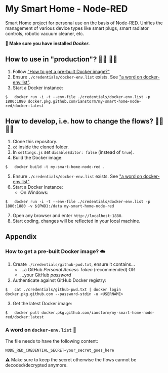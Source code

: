 # My Smart Home - Node-RED

Smart Home project for personal use on the basis of Node-RED.
Unifies the management of various device types like smart plugs, smart radiator controls, robotic vacuum cleaner, etc.


**🐳 Make sure you have installed *Docker*.**


## How to use in "production"? 👨‍💼 👩‍💼
1. Follow ["How to get a pre-built Docker image?"](#-how-to-get-a-pre-built-docker-image-☁️)
2. Ensure `./credentials/docker-env.list` exists. See ["a word on docker-env.list"](#-a-word-on-docker-env.list-📝).
2. Start a Docker instance:
```
$	docker run -i -t --env-file ./credentials/docker-env.list -p 1880:1880 docker.pkg.github.com/ianstorm/my-smart-home-node-red/docker:latest
```


## How to develop, i.e. how to change the flows? 👨‍💻 👩‍💻
1. Clone this repository.
2. `cd` inside the cloned folder.
3. In `settings.js` set `disableEditor: false` (instead of `true`).
4. Build the Docker image:
```
$	docker build -t my-smart-home-node-red .
```
5. Ensure `./credentials/docker-env.list` exists. See ["a word on docker-env.list"](#-a-word-on-docker-env.list-📝).
6. Start a Docker instance:
	* On Windows:
```
$	docker run -i -t --env-file ./credentials/docker-env.list -p 1880:1880 -v ${PWD}:/data my-smart-home-node-red
```
7. Open any browser and enter `http://localhost:1880`.
8. Start coding, changes will be reflected in your local machine.


## Appendix


### How to get a pre-built Docker image? ☁️
1. Create `./credentials/github-pwd.txt`, ensure it contains...
	* ...a GitHub *Personal Access Token* (recommended) OR
	* ...your GitHub *password*
2. Authenticate against GitHub Docker registry:
```
$	cat ./credentials/github-pwd.txt | docker login docker.pkg.github.com --password-stdin -u <USERNAME>
```
3. Get the latest Docker image:
```
$	docker pull docker.pkg.github.com/ianstorm/my-smart-home-node-red/docker:latest
```


### A word on `docker-env.list` 📝
The file needs to have the following content:
```
NODE_RED_CREDENTIAL_SECRET=your_secret_goes_here
```
⚠️ Make sure to keep the secret otherwise the flows cannot be decoded/decrypted anymore.
